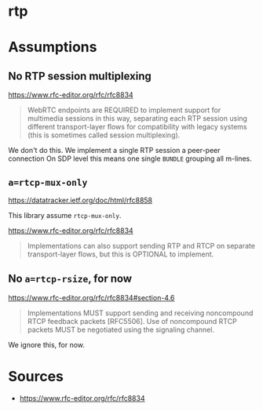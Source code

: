 rtp
===

# Assumptions

## No RTP session multiplexing

https://www.rfc-editor.org/rfc/rfc8834

> WebRTC endpoints are REQUIRED to implement support for multimedia 
> sessions in this way, separating each RTP session using different 
> transport-layer flows for compatibility with legacy systems 
> (this is sometimes called session multiplexing).

We don't do this. We implement a single RTP session a peer-peer connection
On SDP level this means one single `BUNDLE` grouping all m-lines.

## `a=rtcp-mux-only`

https://datatracker.ietf.org/doc/html/rfc8858

This library assume `rtcp-mux-only`.

https://www.rfc-editor.org/rfc/rfc8834

> Implementations can also support sending RTP and RTCP on separate
> transport-layer flows, but this is OPTIONAL to implement.

## No `a=rtcp-rsize`, for now

https://www.rfc-editor.org/rfc/rfc8834#section-4.6

> Implementations MUST support sending and receiving noncompound RTCP 
> feedback packets [RFC5506]. Use of noncompound RTCP packets MUST 
> be negotiated using the signaling channel.

We ignore this, for now.

# Sources

* https://www.rfc-editor.org/rfc/rfc8834
